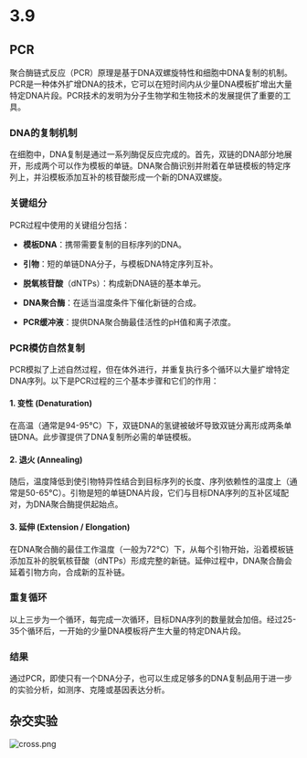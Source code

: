 # 3.9

## PCR

聚合酶链式反应（PCR）原理是基于DNA双螺旋特性和细胞中DNA复制的机制。PCR是一种体外扩增DNA的技术，它可以在短时间内从少量DNA模板扩增出大量特定DNA片段。PCR技术的发明为分子生物学和生物技术的发展提供了重要的工具。

### DNA的复制机制
在细胞中，DNA复制是通过一系列酶促反应完成的。首先，双链的DNA部分地展开，形成两个可以作为模板的单链。DNA聚合酶识别并附着在单链模板的特定序列上，并沿模板添加互补的核苷酸形成一个新的DNA双螺旋。

### 关键组分
PCR过程中使用的关键组分包括：

- **模板DNA**：携带需要复制的目标序列的DNA。

- **引物**：短的单链DNA分子，与模板DNA特定序列互补。

- **脱氧核苷酸**（dNTPs）：构成新DNA链的基本单元。

- **DNA聚合酶**：在适当温度条件下催化新链的合成。

- **PCR缓冲液**：提供DNA聚合酶最佳活性的pH值和离子浓度。

### PCR模仿自然复制
PCR模拟了上述自然过程，但在体外进行，并重复执行多个循环以大量扩增特定DNA序列。以下是PCR过程的三个基本步骤和它们的作用：

#### 1. 变性 (Denaturation)
在高温（通常是94-95°C）下，双链DNA的氢键被破坏导致双链分离形成两条单链DNA。此步骤提供了DNA复制所必需的单链模板。

#### 2. 退火 (Annealing)
随后，温度降低到使引物特异性结合到目标序列的长度、序列依赖性的温度上（通常是50-65°C）。引物是短的单链DNA片段，它们与目标DNA序列的互补区域配对，为DNA聚合酶提供起始点。

#### 3. 延伸 (Extension / Elongation)
在DNA聚合酶的最佳工作温度（一般为72°C）下，从每个引物开始，沿着模板链添加互补的脱氧核苷酸（dNTPs）形成完整的新链。延伸过程中，DNA聚合酶会延着引物方向，合成新的互补链。

### 重复循环
以上三步为一个循环，每完成一次循环，目标DNA序列的数量就会加倍。经过25-35个循环后，一开始的少量DNA模板将产生大量的特定DNA片段。

### 结果
通过PCR，即使只有一个DNA分子，也可以生成足够多的DNA复制品用于进一步的实验分析，如测序、克隆或基因表达分析。

## 杂交实验

![cross.png](https://cdn.jerryz.com.cn/gh/YangguangZhou/note@master/docs/biology/note/cross.drawio.png)